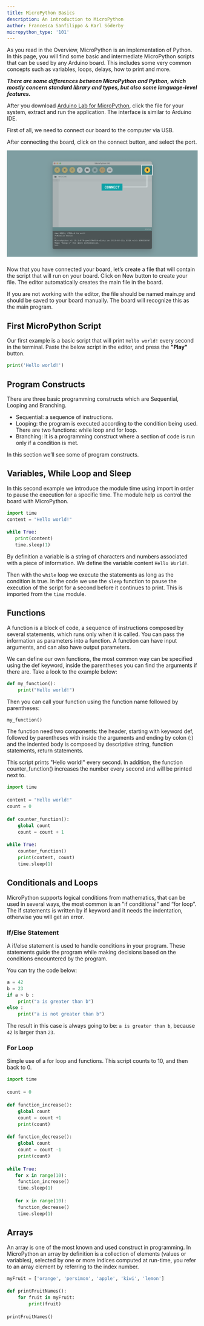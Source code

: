 ```yaml
---
title: MicroPython Basics
description: An introduction to MicroPython
author: Francesca Sanfilippo & Karl Söderby
micropython_type: '101'
---
```


As you read in the Overview, MicroPython is an implementation of Python. In this page, you will find some basic and intermediate MicroPython scripts that can be used by any Arduino board. This includes some very common concepts such as variables, loops, delays, how to print and more.

***There are some differences between MicroPython and Python, which mostly concern standard library and types, but also some language-level features.***

After you download [Arduino Lab for MicroPython](https://labs.arduino.cc/en/labs/micropython), click the file for your system, extract and run the application. The interface is similar to Arduino IDE.

First of all, we need to connect our board to the computer via USB.

After connecting the board, click on the connect button, and select the port. 

![Connect and select the port.](assets/labs-connect.png)

Now that you have connected your board, let’s create a file that will contain the script that will run on your board. Click on New button to create your file. The editor automatically creates the main file in the board.

If you are not working with the editor, the file should be named main.py and should be saved to your board manually. The board will recognize this as the main program. 

## First MicroPython Script

Our first example is a basic script that will print `Hello world!` every second in the terminal. Paste the below script in the editor, and press the **"Play"** button.

```python
print('Hello world!')
```

## Program Constructs

There are three basic programming constructs which are Sequential, Looping and Branching.
- Sequential: a sequence of instructions.
- Looping: the program is executed according to the condition being used. There are two functions: while loop and for loop.
- Branching: it is a programming construct where a section of code is run only if a condition is met.

In this section we’ll see some of program constructs.

## Variables, While Loop and Sleep

In this second example we introduce the module time using import in order to pause the execution for a specific time. The module help us control the board with MicroPython.

```python
import time    
content = "Hello world!"
 
while True:
   print(content)   
   time.sleep(1)
```

By definition a variable is a string of characters and numbers associated with a piece of information. We define the variable content `Hello World!`. 

Then with the `while` loop we execute the statements as long as the condition is true. In the code we use the `sleep` function to pause the execution of the script for a second before it continues to print. This is imported from the `time` module.

## Functions

A function is a block of code, a sequence of instructions composed by several statements, which runs only when it is called.
You can pass the information as parameters into a function. A function can have input arguments, and can also have output parameters.

We can define our own functions, the most common way can be specified using the def keyword, inside the parentheses you can find the arguments if there are. Take a look to the example below:

```python
def my_function():    
    print("Hello world!")
```

Then you can call your function using the function name followed by parentheses:

```python
my_function() 
```

The function need two components: the header, starting with keyword def, followed by parentheses with inside the arguments and ending by colon (:) and the indented body is composed by descriptive string, function statements, return statements.

This script prints "Hello world!" every second. In addition, the function counter_function() increases the number every second and will be printed next to.

```python
import time

content = "Hello world!"
count = 0

def counter_function():
    global count
    count = count + 1

while True:
    counter_function()
    print(content, count)
    time.sleep(1)
```

## Conditionals and Loops

MicroPython supports logical conditions from mathematics, that can be used in several ways, the most common is an "if conditional" and “for loop”. The if statements is written by if keyword and it needs the indentation, otherwise you will get an error. 

### If/Else Statement

A if/else statement is used to handle conditions in your program. These statements guide the program while making decisions based on the conditions encountered by the program. 

You can try the code below:

```python
a = 42
b = 23
if a > b :
    print("a is greater than b")
else :
    print("a is not greater than b")
```

The result in this case is always going to be: `a is greater than b`, because `42` is larger than `23`.

### For Loop

Simple use of a for loop and functions. This script counts to 10, and then back to 0.

```python
import time

count = 0

def function_increase():
    global count
    count = count +1
    print(count)

def function_decrease():
    global count
    count = count -1
    print(count)

while True:
   for x in range(10):
    function_increase()
    time.sleep(1)
    
   for x in range(10):
    function_decrease()
    time.sleep(1)
```

## Arrays

An array is one of the most known and used construct in programming. In MicroPython an array by definition is a collection of elements (values or variables), selected by one or more indices computed at run-time, you refer to an array element by referring to the index number.

```python
myFruit = ['orange', 'persimon', 'apple', 'kiwi', 'lemon']

def printFruitNames():
    for fruit in myFruit:
        print(fruit)

printFruitNames()
```
